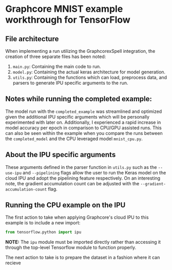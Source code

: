 # Graphcore MNIST example workthrough for TensorFlow

## File architecture

When implementing a run utilizing the GraphcorexSpell integration, the creation of three separate files has been noted:
1. `main.py`: Containing the main code to run.
2. `model.py`: Containing the actual keras architecture for model generation.
3. `utils.py`: Containing the functions which can load, preprocess data, and parsers to generate IPU specific arguments to the run.

## Notes while running the completed example:

The model run with the `completed_example` was streamlined and optimized given the additional IPU specific arguments which will be personally experimented with later on.
Additionally, I experienced a rapid increase in model accuracy per epoch in comparison to CPU/GPU assisted runs. This can also be seen within the example when you compare the runs between the `completed_model` and the CPU leveraged model `mnist_cpu.py`.

## About the IPU specific arguments

These arguments defined in the parser function in `utils.py` such as the `--use-ipu` and `--pipelining` flags allow the user to run the Keras model on the cloud IPU and adopt the pipelining feature respectively. On an interesting note, the gradient accumulation count can be adjusted with the `--gradient-accumulation-count` flag.

## Running the CPU example on the IPU

The first action to take when applying Graphcore's cloud IPU to this example is to include a new import:
```python
from tensorflow.python import ipu
```
**NOTE:** The `ipu` module must be imported directly rather than accessing it through the top-level Tensorflow module to function properly.

The next action to take is to prepare the dataset in a fashion where it can recieve

